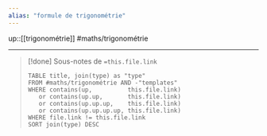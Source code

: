 ```yaml
---
alias: "formule de trigonométrie"
---
```

up::[[trigonométrie]]
#maths/trigonométrie

----

> [!done] Sous-notes de `=this.file.link`
> ```dataview
> TABLE title, join(type) as "type"
> FROM #maths/trigonométrie AND -"templates"
> WHERE contains(up,          this.file.link)
>    or contains(up.up,       this.file.link)
>    or contains(up.up.up,    this.file.link)
>    or contains(up.up.up.up, this.file.link)
> WHERE file.link != this.file.link
> SORT join(type) DESC
> ```

